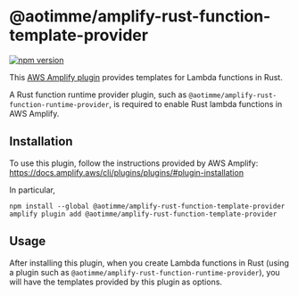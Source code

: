 # @aotimme/amplify-rust-function-template-provider

[![npm version](https://img.shields.io/npm/v/@aotimme/amplify-rust-function-template-provider.svg?style=flat-square)](https://www.npmjs.org/package/@aotimme/amplify-rust-function-template-provider)

This [AWS Amplify plugin](https://docs.amplify.aws/cli/plugins/plugins/) provides templates for Lambda functions in Rust.

A Rust function runtime provider plugin, such as `@aotimme/amplify-rust-function-runtime-provider`, is required to enable Rust lambda functions in AWS Amplify.

## Installation

To use this plugin, follow the instructions provided by AWS Amplify: https://docs.amplify.aws/cli/plugins/plugins/#plugin-installation

In particular,
```shell
npm install --global @aotimme/amplify-rust-function-template-provider
amplify plugin add @aotimme/amplify-rust-function-template-provider
```

## Usage

After installing this plugin, when you create Lambda functions in Rust (using a plugin such as `@aotimme/amplify-rust-function-runtime-provider`), you will have the templates provided by this plugin as options.